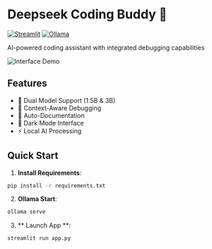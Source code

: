 # Deepseek Coding Buddy 🤖

[![Streamlit](https://img.shields.io/badge/Streamlit-1.32.2-FF4B4B)](https://streamlit.io)
[![Ollama](https://img.shields.io/badge/Ollama-0.1.25-7F00FF)](https://ollama.ai)

AI-powered coding assistant with integrated debugging capabilities

![Interface Demo](./assets/demo.png)

## Features
- 🚀 Dual Model Support (1.5B & 3B)
- 🐞 Context-Aware Debugging
- 📝 Auto-Documentation
- 🎨 Dark Mode Interface
- ⚡ Local AI Processing

## Quick Start
1. **Install Requirements**:
```bash
pip install -r requirements.txt
```

2. **Ollama Start**:
```bash
ollama serve
```

3. ** Launch App **:
```bash
streamlit run app.py
```


